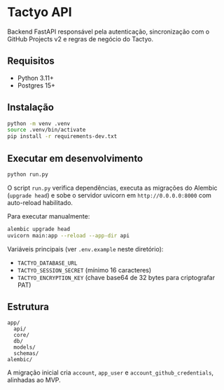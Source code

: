 # Tactyo API

Backend FastAPI responsável pela autenticação, sincronização com o GitHub Projects v2 e regras de negócio do Tactyo.

## Requisitos
- Python 3.11+
- Postgres 15+

## Instalação

```bash
python -m venv .venv
source .venv/bin/activate
pip install -r requirements-dev.txt
```

## Executar em desenvolvimento

```bash
python run.py
```

O script `run.py` verifica dependências, executa as migrações do Alembic (`upgrade head`) e sobe o servidor uvicorn em `http://0.0.0.0:8000` com auto-reload habilitado.

Para executar manualmente:

```bash
alembic upgrade head
uvicorn main:app --reload --app-dir api
```

Variáveis principais (ver `.env.example` neste diretório):
- `TACTYO_DATABASE_URL`
- `TACTYO_SESSION_SECRET` (mínimo 16 caracteres)
- `TACTYO_ENCRYPTION_KEY` (chave base64 de 32 bytes para criptografar PAT)

## Estrutura
```
app/
  api/
  core/
  db/
  models/
  schemas/
alembic/
```

A migração inicial cria `account`, `app_user` e `account_github_credentials`, alinhadas ao MVP.
